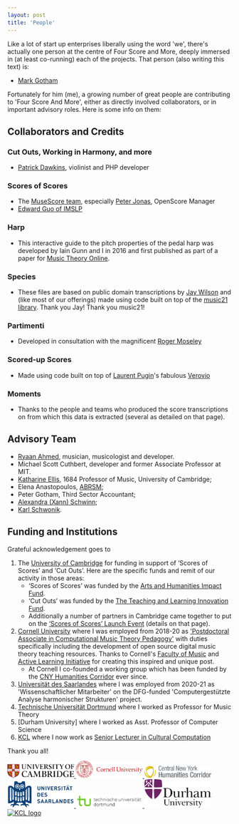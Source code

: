 ```yaml
---
layout: post
title: 'People'
---
```


Like a lot of start up enterprises liberally using the word 'we', there's actually one person
at the centre of Four Score and More, deeply immersed in (at least co-running) each of the projects.
That person (also writing this text) is:
- [Mark Gotham](https://markgotham.github.io/)

Fortunately for him (me), a growing number of great people are contributing to 'Four Score And More',
either as directly involved collaborators, or in important advisory roles.
Here is some info on them:

## Collaborators and Credits

### Cut Outs, Working in Harmony, and more
- [Patrick Dawkins](https://patrickdawkins.com/), violinist and PHP developer

### Scores of Scores
- The [MuseScore team](https://musescore.com), especially [Peter Jonas](https://musescore.com/shoogle), OpenScore Manager
- [Edward Guo of IMSLP](http://imslp.org/)

### Harp
- This interactive guide to the pitch properties of the pedal harp was developed by Iain Gunn and I in 2016 and first published as part of a paper for [Music Theory Online](http://mtosmt.org/issues/mto.16.22.4/mto.16.22.4.gotham.html).

### Species
- These files are based on public domain transcriptions by [Jay Wilson](https://musescore.com/user/43726/) and (like most of our offerings) made using code built on top of the [music21 library](http://web.mit.edu/music21/). Thank you Jay! Thank you music21!

### Partimenti
- Developed in consultation with the magnificent [Roger Moseley](https://music.cornell.edu/roger-moseley)

### Scored-up Scores
- Made using code built on top of [Laurent Pugin](https://dblp.uni-trier.de/pers/hd/p/Pugin:Laurent)'s fabulous [Verovio](https://www.verovio.org/index.xhtml)

### Moments
- Thanks to the people and teams who produced the score transcriptions on from which this data is extracted (several as detailed on that page).

## Advisory Team

- [Ryaan Ahmed](https://www.ryaanahmed.com/), musician, musicologist and developer.
- Michael Scott Cuthbert, developer and former Associate Professor at MIT.
- [Katharine Ellis](https://www.mus.cam.ac.uk/directory/professor-katharine-ellis), 1684 Professor of Music, University of Cambridge;
- Elena Anastopoulos, [ABRSM](https://gb.abrsm.org/en/home);
- Peter Gotham, Third Sector Accountant;
- [Alexandra (Xann) Schwinn](http://alexandraschwinn.com/about/);
- [Karl Schwonik](http://www.karlschwonik.com/).

## Funding and Institutions

Grateful acknowledgement goes to
1. The [University of Cambridge](https://www.cam.ac.uk/) for funding in support of ‘Scores of Scores’ and ‘Cut Outs’. Here are the specific funds and remit of our activity in those areas:
    - ‘Scores of Scores’ was funded by the [Arts and Humanities Impact Fund](https://www.ahssresearch.group.cam.ac.uk/AH-Impact-Fund).
    - ‘Cut Outs’ was funded by the [The Teaching and Learning Innovation Fund](https://www.cctl.cam.ac.uk/support-and-training/funding/teaching-and-learning-innovation-fund).
    - Additionally a number of partners in Cambridge came together to put on the [‘Scores of Scores’ Launch Event](https://www.bigdata.cam.ac.uk/events/cambridge-big-data-events/2018scores-of-scores2019-possibilities-and-pitfalls-with-musical-corpora) (details on that page).
2. [Cornell University](https://www.cornell.edu/) where I was employed from 2018-20 as ['Postdoctoral Associate in Computational Music Theory Pedagogy'](http://music.cornell.edu/mark-gotham) with duties specifically including the development of open source digital music theory teaching resources. Thanks to Cornell's [Faculty of Music](http://music.cornell.edu/) and [Active Learning Initiative](http://as.cornell.edu/education-innovation) for creating this inspired and unique post.
    - At Cornell I co-founded a working group which has been funded by the [CNY Humanities Corridor]() ever since.  
3. [Universität des Saarlandes](https://www.uni-saarland.de/en/home.html) where I was employed from 2020-21 as 'Wissenschaftlicher Mitarbeiter' on the DFG-funded 'Computergestützte Analyse harmonischer Strukturen' project.
4. [Technische Universität Dortmund](https://www.musik.tu-dortmund.de/institut/personen/professorinnen-und-professoren/univ-prof-dr-phil-mark-r-h-gotham/) where I worked as Professor for Music Theory
5. [Durham University] where I worked as Asst. Professor of Computer Science
6. [KCL](https://www.kcl.ac.uk/) where I now work as [Senior Lecturer in Cultural Computation](https://www.kcl.ac.uk/people/mark-gotham)

Thank you all!
<div class="image-collection">
  <a href="https://www.cctl.cam.ac.uk/support-and-training/funding/teaching-and-learning-innovation-fund">
    <img src="/images/Cambridge.jpg" alt="Cambridge logo" width="150">
  </a>
  <a href="http://music.cornell.edu/">
    <img src="/images/Cornell.svg" alt="Cornell logo" width="150">
  </a>
  <a href="https://www.cnycorridor.net/groups/mp3-music-theory-examples-by-women/">
    <img src="/images/CNYHC_rgb.png" alt="CNYHC logo" width="150">
  </a>
<a href="https://www.uni-saarland.de/en/home.html">
    <img src="/images/UdesS.jpg" alt="Uni Saarland logo" width="150">
  </a>
  <a href="https://musik.kmst.tu-dortmund.de/institut/personen/ehemalige-mitarbeiterinnen/univ-prof-dr-phil-mark-r-h-gotham/">
    <img src="/images/TU_Dortmund_Logo.png" alt="Technische Universität Dortmund logo" width="150">
  </a>
  <a href="https://www.durham.ac.uk/departments/academic/computer-science/">
    <img src="/images/durham.png" alt="Durham logo" width="150">
  </a>
  <a href="https://www.kcl.ac.uk/people/mark-gotham">
    <img src="/images/kcl_logo.png" alt="KCL logo" width="150">
  </a>
</div>

